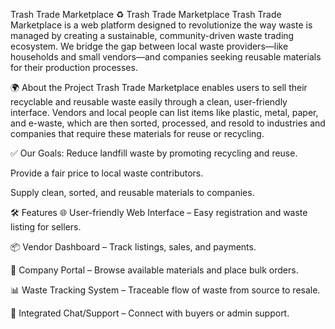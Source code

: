 Trash Trade Marketplace
♻️ Trash Trade Marketplace Trash Trade Marketplace is a web platform designed to revolutionize the way waste is managed by creating a sustainable, community-driven waste trading ecosystem. We bridge the gap between local waste providers—like households and small vendors—and companies seeking reusable materials for their production processes.

🌍 About the Project Trash Trade Marketplace enables users to sell their recyclable and reusable waste easily through a clean, user-friendly interface. Vendors and local people can list items like plastic, metal, paper, and e-waste, which are then sorted, processed, and resold to industries and companies that require these materials for reuse or recycling.

✅ Our Goals: Reduce landfill waste by promoting recycling and reuse.

Provide a fair price to local waste contributors.

Supply clean, sorted, and reusable materials to companies.

🛠 Features 🌐 User-friendly Web Interface – Easy registration and waste listing for sellers.

📦 Vendor Dashboard – Track listings, sales, and payments.

🏢 Company Portal – Browse available materials and place bulk orders.

📊 Waste Tracking System – Traceable flow of waste from source to resale.

💬 Integrated Chat/Support – Connect with buyers or admin support.
